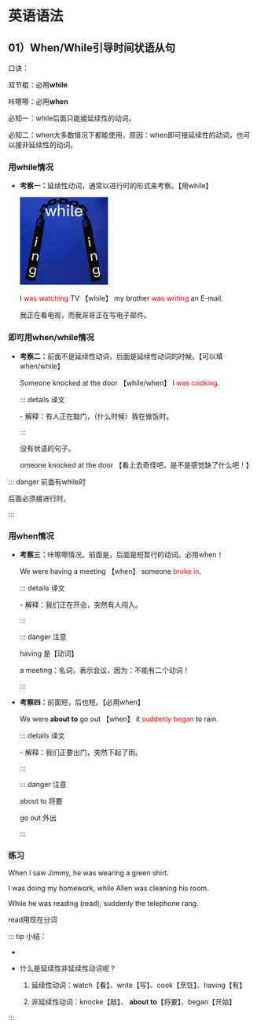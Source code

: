 # 英语语法

## 01）When/While引导时间状语从句

口诀：

双节棍：必用**while**

咔嚓嚓：必用**when**

必知一：while后面只能接延续性的动词。

必知二：when大多数情况下都能使用，原因：when即可接延续性的动词，也可以接非延续性的动词。

### 用while情况

- <b>考察一：</b>延续性动词，通常以进行时的形式来考察。【用while】

  ![image-20230729230657296](./English_syntax.assets/image-20230729230657296.png)

  I <font color="red">was watching</font> TV 【while】 my brother <font color="red">was writing</font> an E-mail.
  
  我正在看电视，而我哥哥正在写电子邮件。

### 即可用when/while情况

- <b>考察二：</b>前面不是延续性动词，后面是延续性动词的时候。【可以填when/while】

  Someone knocked at the door 【while/when】  I  <font color="red">was cooking</font>.

  ::: details 译文

  \- 解释：有人正在敲门，（什么时候）我在做饭时。

  :::
  
  没有状语的句子。
  
  omeone knocked at the door 【看上去奇怪吧，是不是感觉缺了什么吧！】

::: danger 前面有while时

后面必须接进行时。<br>

:::

### 用when情况

- <b>考察三：</b>咔嚓嚓情况。前面是，后面是短暂行的动词。必用when！

  We were having a meeting 【when】 someone <font color="red">broke in</font>.

  ::: details 译文

  \- 解释：我们正在开会，突然有人闯入。

  :::

  ::: danger 注意

  having 是【动词】

  a meeting：名词，表示会议，因为：不能有二个动词！<br>

  :::

- <b>考察四：</b>前面短，后也短。【必用when】

  We were <b>about to</b> go out 【when】 it <font color="red">suddenly began</font> to rain.

  ::: details 译文

  \- 解释：我们正要出门，突然下起了雨。

  :::
  
  ::: danger 注意
  
  about to 将要
  
  go out 外出
  
  :::

### 练习

When I saw Jimmy, he was wearing a green shirt.

I was doing my homework, while Allen was cleaning his room.

While he was reading (read), suddenly the telephone rang.

read用现在分词

::: tip 小结：

- 

- 什么是延续性非延续性动词呢？

  1. 延续性动词：watch【看】、write【写】、cook【烹饪】、having【有】

  2. 非延续性动词：knocke【敲】、 **about to**【将要】、began【开始】

:::







